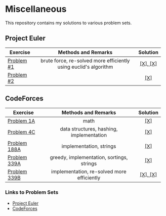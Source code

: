 # Miscellaneous
This repository contains my solutions to various problem sets.

## Project Euler
|  Exercise | Methods and Remarks| Solution|
| ------------- |:-------------:|:-------------: |
|   <a href="https://projecteuler.net/problem=1">Problem #1</a> | brute force, re-solved more efficiently using euclid's algorithm |<a href="https://github.com/tdeskins/misc/blob/master/projecteuler/e1.java">[X], </a><a href="https://github.com/tdeskins/misc/blob/master/projecteuler/e1improved.java">[X]</a>|
|     <a href="https://projecteuler.net/problem=2">Problem #2</a>||<a href="https://github.com/tdeskins/misc/blob/master/projecteuler/e2.java">[X]</a>|   

## CodeForces
|  Exercise | Methods and Remarks| Solution |
| ------------- |:-------------:|:----:|
|<a href="http://codeforces.com/problemset/problem/1/A">Problem 1A</a>|math|<a href="https://github.com/tdeskins/misc/blob/master/codeforces/CF1A_TheatreSquare.java">[X]</a>|
|<a href="http://codeforces.com/problemset/problem/4/C">Problem 4C</a>|data structures, hashing, implementation|<a href="https://github.com/tdeskins/misc/blob/master/codeforces/CF4C_RegistrationSystem.java">[X]</a>|
|   <a href="http://codeforces.com/problemset/problem/118/A">Problem 188A</a>       |  implementation, strings |<a href="https://github.com/tdeskins/misc/blob/master/codeforces/CF118A_StringTask.java">[X]</a>|
|     <a href="http://codeforces.com/problemset/problem/339/A">Problem 339A</a> |  greedy, implementation, sortings, strings|<a href="https://github.com/tdeskins/misc/blob/master/codeforces/CF339A_HelpfulMaths.java">[X]</a>|
| <a href="http://codeforces.com/contest/339/problem/B">Problem 339B</a> | implementation, re-solved more efficiently|<a href="https://github.com/tdeskins/misc/blob/master/codeforces/CF118B_XeniaAndRingroad.java">[X], </a><a href="https://github.com/tdeskins/misc/blob/master/codeforces/CF118B_XAR_Improved.java">[X]</a>|

### Links to Problem Sets
* [Project Euler](https://projecteuler.net/archives)
* [CodeForces](http://codeforces.com/problemset)
